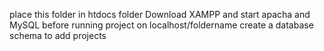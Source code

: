 place this folder in htdocs folder 
Download XAMPP and start apacha and MySQL before running project on localhost/foldername
create a database schema to add projects

